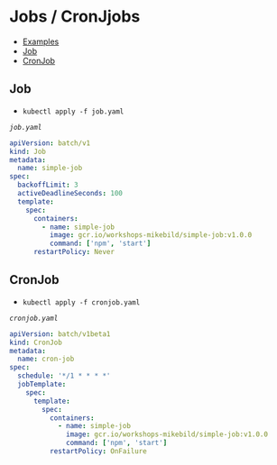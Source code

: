 # Jobs / CronJjobs

- [Examples](examples/job-app/README)
- [Job](#job)
- [CronJob](#cronjob)

## Job

- `kubectl apply -f job.yaml`

_`job.yaml`_

```yaml
apiVersion: batch/v1
kind: Job
metadata:
  name: simple-job
spec:
  backoffLimit: 3
  activeDeadlineSeconds: 100
  template:
    spec:
      containers:
        - name: simple-job
          image: gcr.io/workshops-mikebild/simple-job:v1.0.0
          command: ['npm', 'start']
      restartPolicy: Never
```

## CronJob

- `kubectl apply -f cronjob.yaml`

_`cronjob.yaml`_

```yaml
apiVersion: batch/v1beta1
kind: CronJob
metadata:
  name: cron-job
spec:
  schedule: '*/1 * * * *'
  jobTemplate:
    spec:
      template:
        spec:
          containers:
            - name: simple-job
              image: gcr.io/workshops-mikebild/simple-job:v1.0.0
              command: ['npm', 'start']
          restartPolicy: OnFailure
```

